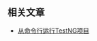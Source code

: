 ## 相关文章

+ [从命令行运行TestNG项目](http://tu-yucheng.github.io/unittest/2023/05/09/testng-run-command-line.html)